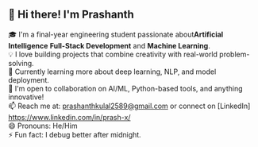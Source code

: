 ## 👋 Hi there! I'm Prashanth

🎓 I'm a final-year engineering student passionate about**Artificial Intelligence** **Full-Stack Development** and **Machine Learning**.  
💡 I love building projects that combine creativity with real-world problem-solving.  
🌱 Currently learning more about deep learning, NLP, and model deployment.  
🤝 I'm open to collaboration on AI/ML, Python-based tools, and anything innovative!  
📫 Reach me at: prashanthkulal2589@gmail.com or connect on [LinkedIn] https://www.linkedin.com/in/prash-x/  
😄 Pronouns: He/Him  
⚡ Fun fact: I debug better after midnight.


<!---
Prashanth-000/Prashanth-000 is a ✨ special ✨ repository because its `README.md` (this file) appears on your GitHub profile.
You can click the Preview link to take a look at your changes.
--->
